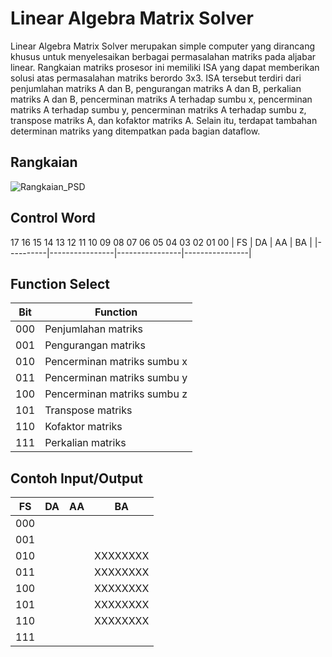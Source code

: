 # Linear Algebra Matrix Solver
Linear Algebra Matrix Solver merupakan simple computer yang dirancang khusus untuk menyelesaikan berbagai permasalahan matriks pada aljabar linear. Rangkaian matriks prosesor ini memiliki ISA yang dapat memberikan solusi atas permasalahan matriks berordo 3x3. ISA tersebut terdiri dari penjumlahan matriks A dan B, pengurangan matriks A dan B, perkalian matriks A dan B, pencerminan matriks A terhadap sumbu x, pencerminan matriks A terhadap sumbu y, pencerminan matriks A terhadap sumbu z, transpose matriks A, dan kofaktor matriks A. Selain itu, terdapat tambahan determinan matriks yang ditempatkan pada bagian dataflow. 

## Rangkaian 
![Rangkaian_PSD](https://github.com/Evandita/Proyek-Akhir-PSD-Kelompok-BP06/assets/144194402/a986b9fe-59a0-4468-a7be-51d3aa50ce48)

## Control Word
  17 16 15   14 13 12 11 10   09 08 07 06 05   04 03 02 01 00
|    FS    |       DA       |       AA       |       BA       |
|----------|----------------|----------------|----------------|

## Function Select
|  Bit  |          Function           |
|-------|-----------------------------|
|  000  |     Penjumlahan matriks     |
|  001  |     Pengurangan matriks     |
|  010  | Pencerminan matriks sumbu x |
|  011  | Pencerminan matriks sumbu y |
|  100  | Pencerminan matriks sumbu z |
|  101  |      Transpose matriks      |
|  110  |       Kofaktor matriks      |
|  111  |      Perkalian matriks      |

## Contoh Input/Output
|   FS  |    DA    |    AA    |    BA    |  
|-------|----------|----------|----------|
|  000  |          |          |          |
|  001  |          |          |          |
|  010  |          |          | XXXXXXXX |
|  011  |          |          | XXXXXXXX |
|  100  |          |          | XXXXXXXX |
|  101  |          |          | XXXXXXXX |
|  110  |          |          | XXXXXXXX |
|  111  |          |          |          |
